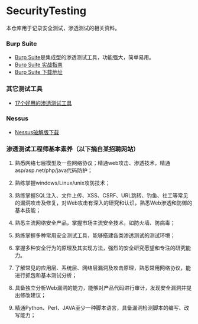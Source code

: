 # SecurityTesting

本仓库用于记录安全测试，渗透测试的相关资料。

### Burp Suite

- [Burp Suite](https://portswigger.net/burp)是集成型的渗透测试工具，功能强大，简单易用。
- [Burp Suite 实战指南](https://legacy.gitbook.com/book/t0data/burpsuite/details)
- [Burp Suite 下载地址](https://www.waitalone.cn/burpsuite-v1732.html)
### 其它测试工具
- [17个好用的渗透测试工具](http://www.aqniu.com/hack-geek/28188.html)



### Nessus
- [Nessus破解版下载](https://www.52pojie.cn/thread-702905-1-1.html)
### 渗透测试工程师基本素养（以下摘自某招聘网站）

1. 熟悉网络七层模型及一些网络协议；精通web攻击、渗透技术，精通asp/asp.net/php/java代码防护；

2. 熟练掌握windows/Linux/unix攻防技术；

3. 熟练掌握SQL注入、文件上传、XSS、CSRF、URL跳转、钓鱼、社工等常见的漏洞攻击及修复，对Web攻击有深入的研究和认识，熟悉Web渗透和防御的基本技能；

4. 熟悉主流网络安全产品，掌握市场主流安全技术，如防火墙、防病毒；

5. 熟练掌握多种常用安全测试工具，能够搭建各类渗透测试的测试环境；

6. 掌握多种安全行为的原理及其实现方法，强烈的安全研究愿望和专注的研究能力。

7. 了解常见的应用层、系统层、网络层漏洞及攻击原理，熟悉常用网络协议，能进行抓包和基本测试分析；

8. 具备独立分析Web漏洞的能力，能够对产品代码进行审计，发现安全漏洞并提出修改建议；

9. 精通Python、Perl、JAVA至少一种脚本语言，具备漏洞检测脚本的编写、改写能力；
